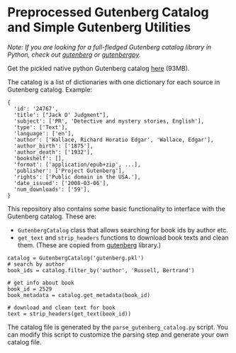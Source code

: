 # Preprocessed Gutenberg Catalog and Simple Gutenberg Utilities

*Note: If you are looking for a full-fledged Gutenberg catalog library in Python, check out [gutenberg](http://gokererdogan.github.io/WordGame/bertai.html) or [gutenbergpy](https://github.com/raduangelescu/gutenbergpy).*

Get the pickled native python Gutenberg catalog [here](https://www.dropbox.com/s/hyfeo3f9ne6zynt/gutenberg.pkl?dl=0) (93MB).

The catalog is a list of dictionaries with one dictionary for each source in Gutenberg catalog. Example:
```
{
  'id': '24767',
  'title': ["Jack O' Judgment"], 
  'subject': ['PR', 'Detective and mystery stories, English'],
  'type': ['Text'],
  'language': ['en'],
  'author': ['Wallace, Richard Horatio Edgar', 'Wallace, Edgar'],
  'author_birth': ['1875'],
  'author_death': ['1932'],
  'bookshelf': [],
  'format': ['application/epub+zip', ...],
  'publisher': ['Project Gutenberg'],
  'rights': ['Public domain in the USA.'],
  'date_issued': ['2008-03-06'],
  'num_downloads': ['59'],
}
```

This repository also contains some basic functionality to interface with the Gutenberg catalog. These are:

  - `GutenbergCatalog` class that allows searching for book ids by author etc.
  - `get_text` and `strip_headers` functions to download book texts and clean them. (These are copied from [gutenberg]() library.)


```
catalog = GutenbergCatalog('gutenberg.pkl')
# search by author
book_ids = catalog.filter_by('author', 'Russell, Bertrand')

# get info about book
book_id = 2529
book_metadata = catalog.get_metadata(book_id)

# download and clean text for book
text = strip_headers(get_text(book_id))
```

The catalog file is generated by the `parse_gutenberg_catalog.py` script. You can modify this script to customize the parsing step and generate your own catalog file.

